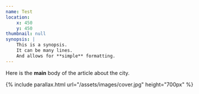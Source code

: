```yaml
---
name: Test
location:
    x: 450
    y: 450
thumbnail: null
synopsis: |
    This is a synopsis.
    It can be many lines.
    And allows for **simple** formatting.
---
```


Here is the **main** body of the article about the city.

{% include parallax.html url="/assets/images/cover.jpg" height="700px" %}
